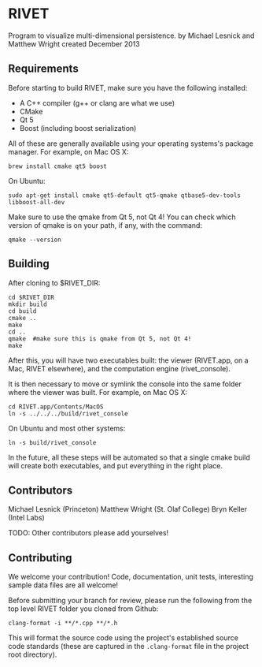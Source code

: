 # RIVET



Program to visualize multi-dimensional persistence.
by Michael Lesnick and Matthew Wright
created December 2013

## Requirements

Before starting to build RIVET, make sure you have the following installed:
 
* A C++ compiler (g++ or clang are what we use)
* CMake
* Qt 5
* Boost (including boost serialization)

All of these are generally available using your operating systems's package
manager. For example, on Mac OS X:
    
    brew install cmake qt5 boost
    
On Ubuntu:

    sudo apt-get install cmake qt5-default qt5-qmake qtbase5-dev-tools libboost-all-dev

Make sure to use the qmake from Qt 5, not Qt 4!  You can 
check which version of qmake is on your path, if any, with the command:

    qmake --version
    

## Building

After cloning to $RIVET_DIR:


    cd $RIVET_DIR
    mkdir build
    cd build
    cmake ..
    make
    cd .. 
    qmake  #make sure this is qmake from Qt 5, not Qt 4!
    make
    

After this, you will have two executables built: the viewer (RIVET.app, 
on a Mac, RIVET elsewhere), and the computation engine (rivet_console).

It is then necessary to move or symlink the console into the same folder
where the viewer was built. For example, on Mac OS X:

    cd RIVET.app/Contents/MacOS
    ln -s ../../../build/rivet_console
    
On Ubuntu and most other systems:

    ln -s build/rivet_console
    
In the future, all these steps will be automated so that a single cmake
build will create both executables, and put everything in the right place.

## Contributors

Michael Lesnick (Princeton)
Matthew Wright (St. Olaf College)
Bryn Keller (Intel Labs)

TODO: Other contributors please add yourselves!
     
## Contributing
    
We welcome your contribution! Code, documentation, unit tests, 
interesting sample data files are all welcome!

Before submitting your branch for review, please run the following from the
top level RIVET folder you cloned from Github:

```
clang-format -i **/*.cpp **/*.h
```

This will format the source code using the project's established source
code standards (these are captured in the `.clang-format` file in the
project root directory).